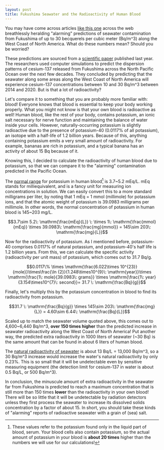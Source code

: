 ```yaml
---
layout: post
title: Fukushima Seawater and the Radioactivity of Human Blood
---
```


You may have come across articles [like this
one](http://www.naturalnews.com/043585_fukushima_radiation_pacific_ocean_marine_science_organization.html)
across the web breathlessly heralding "alarming" predictions of seawater
contamination from Fukushima of up to 30 becquerels per cubic meter
(Bq/m\^3) along the West Coast of North America. What do these numbers
mean? Should you be worried?

<!--more-->

These predictions are sourced from a [scientific
paper](http://www.sciencedirect.com/science/article/pii/S096706371300112X)
published last year. The researchers used computer simulations to
predict the dispersion patterns of cesium-137 released from Fukushima
across the North Pacific Ocean over the next few decades. They concluded
by predicting that the seawater along some areas along the West Coast of
North America will experience cesium-137 concentrations between 10 and
30 Bq/m\^3 between 2014 and 2020. But is that a lot of radioactivity?

Let's compare it to something that you are probably more familiar with:
blood! Everyone knows that blood is essential to keep your body working
properly. What you might not know is that your own blood is radioactive
as well! Human blood, like the rest of your body, contains potassium, an
ionic salt necessary for nerve function and maintaining the balance of
water inside your cells. However, naturally-occurring potassium is
slightly radioactive due to the presence of potassium-40 (0.0117% of all
potassium), an isotope with a half-life of 1.2 billion years. Because of
this, anything containing potassium emits a very small amount of
radioactivity. For example, bananas are rich in potassium, and a typical
banana has an activity of about 15 Bq because of it.

Knowing this, I decided to calculate the radioactivity of human blood
due to potassium, so that we can compare it to the "alarming"
contamination predicted in the Pacific Ocean.

The [normal
range](http://www.nlm.nih.gov/medlineplus/ency/article/003484.htm) for
potassium in human blood[^1] is 3.7\~5.2 mEq/L. mEq stands for
milliequivalent, and is a fancy unit for measuring ion concentrations in
solution. We can easily convert this to a more standard milligrams per
liter, by noting that 1 mEq = 1 mmol (millimole) for potassium ions, and
that the atomic weight of potassium is 39.0983 milligrams per millimole.
In other words, the normal concentration of potassium in human blood is
145\~203 mg/L.

$$3.7\sim 5.2\: \mathrm{\frac{mEq}{L}} \: \times 1\: \mathrm{\frac{mmol}{mEq}} \times 39.0983\: \mathrm{\frac{mg}{mmol}} =  145\sim 203\: \mathrm{\frac{mg}{L}}$$

Now for the radioactivity of potassium. As I mentioned before,
potassium-40 comprises 0.0117% of natural potassium, and potassium-40's
half life is 1.2 billion years. From this, we can calculate the specific
activity (radioactivity per unit mass) of potassium, which comes out to
31.7 Bq/g.

$$0.0117\% \times \mathrm{\frac{6.022\times 10^{23}}{mole}}\times\frac{\ln {2}}{1.248\times10^{9}\: \mathrm{year}}\times \mathrm{\frac{1\: mole}{39.0983\: grams}} \times \mathrm{\frac{1\: year}{3.154\times10^{7}\: second}}= 31.7 \: \mathrm{\frac{Bq}{g}}$$

Finally, let's multiply this by the potassium concentration in blood to
find its radioactivity from potassium.

$$31.7 \: \mathrm{\frac{Bq}{g}} \times 145\sim 203\: \mathrm{\frac{mg}{L}} = 4.60\sim 6.44\: \mathrm{\frac{Bq}{L}}$$

Scaled up to match the seawater volume quoted above, this comes out to
4,600\~6,440 Bq/m\^3, **over 150 times higher** than the predicted
increase in seawater radioactivity along the West Coast of North
America! Put another way, the predicted extra radioactivity in 1000
liters of seawater (\~30 Bq) is the same amount that can be found in
about 6 liters of human blood.

The [natural radioactivity of
seawater](http://www.dailykos.com/story/2013/11/07/1253941/-Putting-Fukushima-in-Perspetive-A-primer-on-radioactivity-in-the-Ocean#)
is about 13 Bq/L = 13,000 Bq/m\^3, so a 30 Bq/m\^3 increase would
increase the water's natural radioactivity by only 0.23%. This is so
small that it will be undetectable even by sensitive measuring equipment
(the detection limit for cesium-137 in water is about 0.5 Bq/L, or 500
Bq/m\^3).

In conclusion, the minuscule amount of extra radioactivity in the
seawater far from Fukushima is predicted to reach a maximum
concentration that is still more than 150 times **lower** than the
radioactivity in your own blood! There will be so little that it will be
undetectable by radiation detectors unless they first process the
seawater to increase its dissolved solids concentration by a factor of
about 15. In short, you should take these kinds of "alarming" reports of
radioactive seawater with a grain of (sea) salt.

[^1]: These values refer to the potassium found only in the liquid part
    of blood, serum. Your blood cells also contain potassium, so the
    actual amount of potassium in your blood is **about 20 times**
    higher than the numbers we will use for our calculations!
